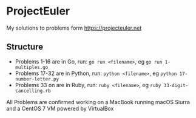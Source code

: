 # ProjectEuler
My solutions to problems form https://projecteuler.net


## Structure
- Problems 1-16 are in Go, run: `go run <filename>`, eg `go run 1-multiples.go`
- Problems 17-32 are in Python, run:  `python <filename>`, eg `python 17-number-letter.py`
- Problems 33 on are in Ruby, run: `ruby <filename>`, eg `ruby 33-digit-cancelling.rb`

All Problems are confirmed working on a MacBook running macOS Siurra and a CentOS 7 VM powered by VirtualBox

